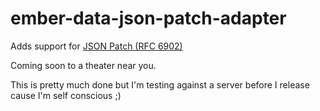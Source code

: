 ember-data-json-patch-adapter
=============================

Adds support for [JSON Patch (RFC 6902)](http://tools.ietf.org/html/rfc6902)

Coming soon to a theater near you.

This is pretty much done but I'm testing against a server before I release cause I'm self conscious ;) 